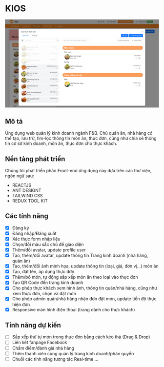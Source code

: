 # KIOS

![App preview](/src/assets/info/app-preview.png)

## Mô tả

Ứng dụng web quản lý kinh doanh ngành F&B. Chủ quán ăn, nhà hàng có thể tạo, lưu trữ, tìm-lọc thông tin món ăn, thực đơn, cũng như chia sẻ thông tin cơ sở kinh doanh, món ăn, thực đơn cho thực khách.

## Nền tảng phát triển

Chúng tôi phát triển phần Front-end ứng dụng này dựa trên các thư viện, ngôn ngữ sau:

- REACTJS
- ANT DESIGNT
- TAILWIND CSS
- REDUX TOOL KIT

## Các tính năng

- [x] Đăng ký
- [x] Đăng nhập/Đăng xuất
- [x] Xác thực form nhập liệu
- [x] Chọn/đổi màu sắc chủ đề giao diện
- [x] Thêm/đổi avatar, update profile user
- [x] Tạo, thêm/đổi avatar, update thông tin Trang kinh doanh (nhà hàng, quán ăn)
- [x] Tạo, thêm/đổi ảnh minh họa, update thông tin (loại, giá, đơn vị...) món ăn
- [x] Tạo, đặt tên, áp dụng thực đơn.
- [x] Thêm/bỏ món, tự động sắp xếp món ăn theo loại vào thực đơn
- [x] Tạo QR Code đến trang kinh doanh
- [x] Cho phép thực khách xem hình ảnh, thông tin quán/nhà hàng, cũng như xem thực đơn, chọn và đặt món
- [x] Cho phép admin quán/nhà hàng nhận đơn đặt món, update tiến độ thực hiện đơn
- [x] Responsive màn hình điện thoại (trang dành cho thực khách)

## Tính năng dự kiến

- [ ] Sắp xếp thứ tự món trong thực đơn bằng cách kéo thả (Drag & Drop)
- [ ] Liên kết fanpage Facebook
- [ ] Chấm điểm/đánh giá nhà hàng
- [ ] Thêm thành viên cùng quản lý trang kinh doanh/phân quyền
- [ ] Chuỗi các tính năng tương tác Real-time
...
